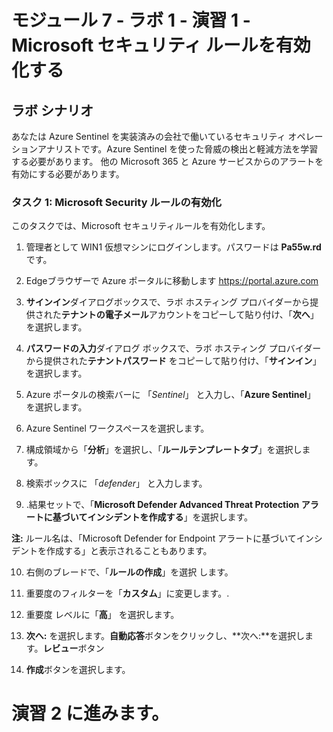 ﻿# モジュール 7 - ラボ 1 - 演習 1 - Microsoft セキュリティ ルールを有効化する

## ラボ シナリオ

あなたは Azure Sentinel を実装済みの会社で働いているセキュリティ オペレーションアナリストです。Azure Sentinel を使った脅威の検出と軽減方法を学習する必要があります。  他の Microsoft 365 と Azure サービスからのアラートを有効にする必要があります。  

### タスク 1: Microsoft Security ルールの有効化

このタスクでは、Microsoft セキュリティルールを有効化します。

1. 管理者として WIN1 仮想マシンにログインします。パスワードは **Pa55w.rd** です。  

2. Edgeブラウザーで Azure ポータルに移動します https://portal.azure.com

3. **サインイン**ダイアログボックスで、ラボ ホスティング プロバイダーから提供された**テナントの電子メール**アカウントをコピーして貼り付け、「**次へ**」を選択します。

4. **パスワードの入力**ダイアログ ボックスで、ラボ ホスティング プロバイダーから提供された**テナントパスワード** をコピーして貼り付け、「**サインイン**」を選択します。

5. Azure ポータルの検索バーに 「*Sentinel*」 と入力し、「**Azure Sentinel**」 を選択します。

6. Azure Sentinel ワークスペースを選択します。

7. 構成領域から「**分析**」を選択し、「**ルールテンプレートタブ**」を選択します。

8. 検索ボックスに 「*defender*」 と入力します。

9. .結果セットで、「**Microsoft Defender Advanced Threat Protection アラートに基づいてインシデントを作成する**」を選択します。 
 
**注:** ルール名は、「Microsoft Defender for Endpoint アラートに基づいてインシデントを作成する」と表示されることもあります。

10. 右側のブレードで、「**ルールの作成**」を選択 します。

11. 重要度のフィルターを「**カスタム**」に変更します。.

12. 重要度 レベルに「**高**」 を選択します。

13. **次へ:** を選択します。**自動応答**ボタンをクリックし、**次へ:**を選択します。**レビュー**ボタン

14. **作成**ボタンを選択します。

# 演習 2 に進みます。
